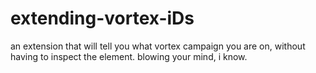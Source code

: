 extending-vortex-iDs
====================

an extension that will tell you what vortex campaign you are on, without having to inspect the element. blowing your mind, i know.
